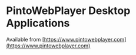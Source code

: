 # PintoWebPlayer Desktop Applications

Available from [https://www.pintowebplayer.com](https://www.pintowebplayer.com)
